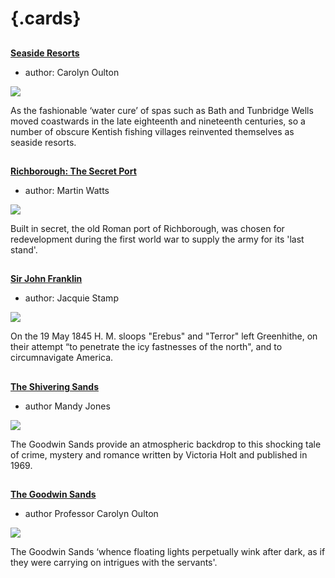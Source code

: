 <param ve-config 
       title="Seascapes"
       banner="https://stor.artstor.org/stor/0d641b7a-318e-4c7f-8789-6452984df301"
       layout="index">

# {.cards}

##
**[Seaside Resorts](/19c/19c-seaside)**

- author: Carolyn Oulton

![](https://iiif.juncture-digital.org/thumbnail?url=https://raw.githubusercontent.com/kent-map/kent/main/19c/images/Margatefromtheparade.jpg)

As the fashionable ‘water cure’ of spas such as Bath and Tunbridge Wells moved coastwards in the late eighteenth and nineteenth centuries, so a number of obscure Kentish fishing villages reinvented themselves as seaside resorts. 

##
**[Richborough: The Secret Port](/20c/20c-richborough)**

- author: Martin Watts

![](https://iiif.juncture-digital.org/thumbnail?url=https://upload.wikimedia.org/wikipedia/commons/2/2a/Richborough%2C_1917._A_Cross-channel_Ferry_by_John_Lavery.jpg)

Built in secret, the old Roman port of Richborough, was chosen for redevelopment during the first world war to supply the army for its 'last stand'.

##
**[Sir John Franklin](/19c/19c-franklin-biography)**

- author: Jacquie Stamp

![](https://iiif.juncture-digital.org/thumbnail?url=https://raw.githubusercontent.com/kent-map/kent/main/19c/images/erebus.jpg)

On the 19 May 1845 H. M. sloops "Erebus" and "Terror" left Greenhithe, on their attempt “to penetrate the icy fastnesses of the north", and to circumnavigate America.

##
**[The Shivering Sands](/20c/20c-holt-biography/)**

- author Mandy Jones

![](https://iiif.juncture-digital.org/thumbnail?url=https://upload.wikimedia.org/wikipedia/commons/6/6d/A_thick_night_off_the_Goodwins_RMG_PX9959.jpg)

The Goodwin Sands provide an atmospheric backdrop to this shocking tale of crime, mystery and romance written by Victoria Holt and published in 1969.

##
**[The Goodwin Sands](/dickens/david-copperfield-goodwin-sands/)**

- author Professor Carolyn Oulton

![](https://iiif.juncture-digital.org/thumbnail?url=https://upload.wikimedia.org/wikipedia/commons/4/48/Captn._Bullock%27s_Safety_Beacon_on_the_Goodwin_Sands_%28BM_1871%2C0812.5365%29.jpg)

The Goodwin Sands ‘whence floating lights perpetually wink after dark, as if they were carrying on intrigues with the servants'.

